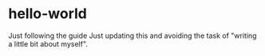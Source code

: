 # hello-world
Just following the guide
Just updating this and avoiding the task of "writing a little bit about myself".
